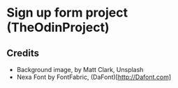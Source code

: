 # Sign up form project (TheOdinProject)



## Credits
- Background image, by Matt Clark, Unsplash
- Nexa Font by FontFabric, (DaFont)[http://Dafont.com]
